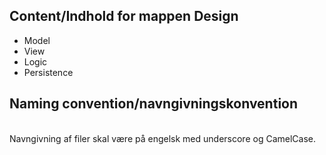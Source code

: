 ## Content/Indhold for mappen Design
- Model
- View
- Logic
- Persistence

## Naming convention/navngivningskonvention
<br> Navngivning af filer skal være på engelsk med underscore og CamelCase. <br/>
